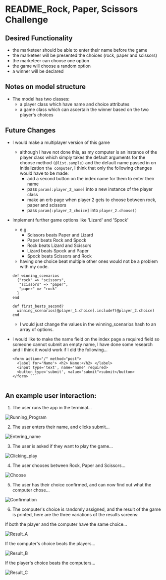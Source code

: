 # README_Rock, Paper, Scissors Challenge

## Desired Functionality

- the marketeer should be able to enter their name before the game
- the marketeer will be presented the choices (rock, paper and scissors)
- the marketeer can choose one option
- the game will choose a random option
- a winner will be declared

## Notes on model structure

- The model has two classes:
  - a player class which have name and choice attributes
  - a game class which can ascertain the winner based on the two player's choices

## Future Changes
- I would make a multiplayer version of this game
  - although I have not done this, as my computer is an instance of the player class which simply takes the default arguments for the choose method `(@list.sample)` and the default name passed in on initialization `the computer`, I think that only the following changes would have to be made:
    - add a second button on the index name for them to enter their name
    - pass `param[:player_2_name]` into a new instance of the player class
    - make an erb page when player 2 gets to choose between rock, paper and scissors
    - pass `param[:player_2_choice]` into `player_2.choose()`
- Implement further game options like 'Lizard' and 'Spock'
  - e.g.
    - Scissors beats Paper and Lizard
    - Paper beats Rock and Spock
    - Rock beats Lizard and Scissors
    - Lizard beats Spock and Paper
    - Spock beats Scissors and Rock
  - having one choice beat multiple other ones would not be a problem with my code.

  ```
  def winning_scenarios
    {"rock" => "scissors",
     "scissors" => "paper",
     "paper" => "rock"
    }
  end

  def first_beats_second?
    winning_scenarios[@player_1.choice].include?(@player_2.choice)
  end
  ```
  
  - I would just change the values in the winning_scenarios hash to an array of options.
- I would like to make the name field on the index page a required field so someone cannot submit an empty name, I have done some research and I think it would work if I did the following...

  ```
  <form action="/" method="post">
    <label for='Name'> <h2> Name:</h2> </label>
    <input type='text', name='name' required>
    <button type='submit', value="submit">submit</button>
  </form> ```


## An example user interaction:

1) The user runs the app in the terminal...

![Running_Program](images/2019/06/Screenshot_19.29.42.png)

2) The user enters their name, and clicks submit...

![Entering_name](images/2019/06/Screenshot_19.30.12.png)

3) The user is asked if they want to play the game...

![Clicking_play](images/2019/06/Screenshot_19.30.22.png)

4) The user chooses between Rock, Paper and Scissors...

![Choose](images/2019/06/Screenshot_19.30.30.png)

5) The user has their choice confirmed, and can now find out what the computer chose...

![Confirmation](images/2019/06/Screenshot_19.30.48.png)

6) The computer's choice is randomly assigned, and the result of the game is printed, here are the three variations of the results screens:

If both the player and the computer have the same choice...

![Result_A](images/2019/06/Screenshot_19.31.00.png)

If the computer's choice beats the players...

![Result_B](images/2019/06/Screenshot_19.31.17.png)

If the player's choice beats the computers...

![Result_C](images/2019/06/Screenshot_19.38.55.png)
